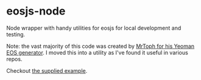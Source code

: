 # eosjs-node

Node wrapper with handy utilities for eosjs for local development and testing.

Note: the vast majority of this code was created by [MrToph for his Yeoman EOS generator](https://github.com/MrToph/generator-eos/).
I moved this into a utility as I've found it useful in various repos.

Checkout [the supplied example](./blob/master/example/index.js).
